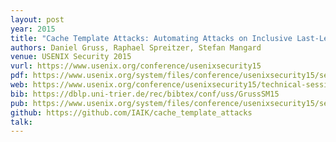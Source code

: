 ```yaml
---
layout: post
year: 2015
title: "Cache Template Attacks: Automating Attacks on Inclusive Last-Level Caches"
authors: Daniel Gruss, Raphael Spreitzer, Stefan Mangard
venue: USENIX Security 2015
vurl: https://www.usenix.org/conference/usenixsecurity15
pdf: https://www.usenix.org/system/files/conference/usenixsecurity15/sec15-paper-gruss.pdf
web: https://www.usenix.org/conference/usenixsecurity15/technical-sessions/presentation/gruss
bib: https://dblp.uni-trier.de/rec/bibtex/conf/uss/GrussSM15
pub: https://www.usenix.org/system/files/conference/usenixsecurity15/sec15-paper-gruss.pdf
github: https://github.com/IAIK/cache_template_attacks
talk: 
---
```


